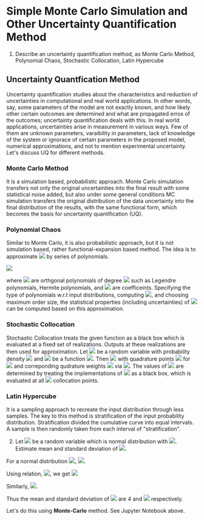 # Simple Monte Carlo Simulation and Other Uncertainty Quantification Method
1. Describe an uncertainty quantification method, as Monte Carlo Method, Polynomial Chaos, Stochastic Collocation, Latin Hypercube
## Uncertainty Quantfication Method
Uncertainty quantification studies about the characteristics and reduction of uncertainties in computational and real world applications. In other words, say, some parameters of the model are not exactly known, and how likely other certain outcomes are determined and what are propagated erros of the outcomes; uncertainty quantification deals with this. In real world applications, uncertainties arise in measurement in various ways. Few of them are unknown parameters, varaibility in parameters, lack of knowledge of the system or ignorace of certain parameters in the proposed model, numerical approximations, and not to mention experimental uncertainty. Let's discuss UQ for different methods.



### Monte Carlo Method
It is a simulation based, probabilistic approach. Monte Carlo simulation transfers not only the original uncertainties into the final result with some statistical noise added, but also under some general conditions MC simulation transfers the original distribution of the data uncertainty into the final distribution of the results, with the same functional form, which becomes the basis for uncertainty quantification (UQ).



### Polynomial Chaos
Similar to Monte Carlo, it is also probabilistic approach, but it is not simulation based, rather functional-expansion based method. The idea is to approximate
<img src="https://render.githubusercontent.com/render/math?math=f(t, \omega)"> by series of polynomials.

<img src="https://render.githubusercontent.com/render/math?math=f(t, \omega) = \sum_{n=0}^{\infty}\hat{f_n}(t)\phi_n(\omega) "> 

where <img src="https://render.githubusercontent.com/render/math?math=\phi_n(\omega)"> are orthgonal polynomials of degree <img src="https://render.githubusercontent.com/render/math?math=n"> such as Legendre polynomials, Hermite polynomials, and <img src="https://render.githubusercontent.com/render/math?math=\hat{f_n}(t)"> are coefficeints.
Specifying the type of polynomials w.r.t input distributions, computing <img src="https://render.githubusercontent.com/render/math?math=\hat{f_n}(t)">, and choosing maximum order size, the statistical properties (including uncertainties) of <img src="https://render.githubusercontent.com/render/math?math=f(t, \omega)"> can be computed based on this approximation.

### Stochastic Collocation
Stochastic Collocation treats the given function as a black box which is evaluated at a fixed set of realizations. Outputs at these realizations are then used for approximation. Let <img src="https://render.githubusercontent.com/render/math?math=X"> be a random variable with probability density <img src="https://render.githubusercontent.com/render/math?math=F: \Omega \rightarrow \mathbb{R}"> and <img src="https://render.githubusercontent.com/render/math?math=f"> be a function <img src="https://render.githubusercontent.com/render/math?math=f: \Omega \rightarrow \mathbb{R}">. Then <img src="https://render.githubusercontent.com/render/math?math=\mathbb{E}[f]=\int_\Omega f(X)FdX"> with quadrature points <img src="https://render.githubusercontent.com/render/math?math=X_k"> for <img src="https://render.githubusercontent.com/render/math?math=k = 1, ..., N_q"> and correponding qudrature weights <img src="https://render.githubusercontent.com/render/math?math=w_k"> via <img src="https://render.githubusercontent.com/render/math?math=\mathbb{E}[f] \approx \sum_{k=1}^{N_q} w_kf(X_k)F(X_k)">.
The values of <img src="https://render.githubusercontent.com/render/math?math=f(X_k)"> are determined by treating the implementations of <img src="https://render.githubusercontent.com/render/math?math=f"> as a black box, which is evaluated at all <img src="https://render.githubusercontent.com/render/math?math=N_q"> collocation points.


### Latin Hypercube
It is a sampling approach to recreate the input distribution through less samples. The key to this method is stratification of the input probability distribution. Stratification divided the cumulative curve into equal intervals. A sample is then randomly taken from each interval of "stratification".


2. Let <img src="https://render.githubusercontent.com/render/math?math=X"> be a random variable which is normal distribution with <img src="https://render.githubusercontent.com/render/math?math=\bar{X}=0, \sigma=2">. Estimate mean and standard deviation of <img src="https://render.githubusercontent.com/render/math?math=X^2">.

For a normal distribution <img src="https://render.githubusercontent.com/render/math?math=\sim N(0, \sigma=2)">, <img src="https://render.githubusercontent.com/render/math?math=E[X] = \bar{X} = 0, E[X^4] = 3\sigma^4 = 48">.

Using relation, <img src="https://render.githubusercontent.com/render/math?math=Var(X) = E[X^2] - E[X]^2">, we get <img src="https://render.githubusercontent.com/render/math?math=E[X^2] = 4">

Similarly, <img src="https://render.githubusercontent.com/render/math?math=Var(X^2) = E[X^4] - E[X^2]^2 = 48 - 4^2 = 32">.

Thus the mean and standard deviation of <img src="https://render.githubusercontent.com/render/math?math=X^2"> are 4 and <img src="https://render.githubusercontent.com/render/math?math=4\sqrt{2}"> respectively.

Let's do this using **Monte-Carlo** method. See Jupyter Notebook above.
